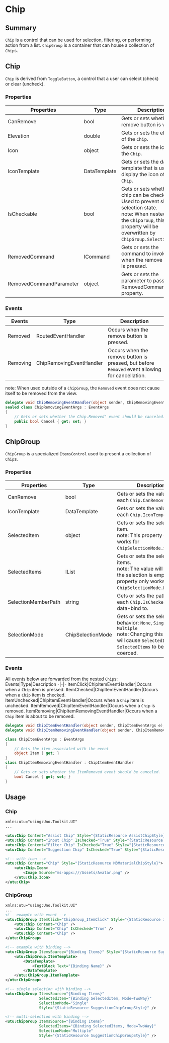# Chip

## Summary
`Chip` is a control that can be used for selection, filtering, or performing action from a list.
`ChipGroup` is a container that can house a collection of `Chip`s.

## Chip

`Chip` is derived from `ToggleButton`, a control that a user can select (check) or clear (uncheck).

### Properties
Properties|Type|Description
-|-|-
CanRemove|bool|Gets or sets whether the remove button is visible.
Elevation|double|Gets or sets the elevation of the `Chip`.
Icon|object|Gets or sets the icon of the `Chip`.
IconTemplate|DataTemplate|Gets or sets the data template that is used to display the icon of the `Chip`.
IsCheckable|bool|Gets or sets whether the chip can be checked. Used to prevent showing selection state.<br/>note: When nested under the `ChipGroup`, this property will be overwritten by `ChipGroup.SelectionMode`.
RemovedCommand|ICommand|Gets or sets the command to invoke when the remove button is pressed.
RemovedCommandParameter|object|Gets or sets the parameter to pass to the RemovedCommand property.

### Events
Events|Type|Description
-|-|-
Removed|RoutedEventHandler|Occurs when the remove button is pressed.
Removing|ChipRemovingEventHandler|Occurs when the remove button is pressed, but before `Removed` event allowing for cancellation.

note: When used outside of a `ChipGroup`, the `Removed` event does not cause itself to be removed from the view.

```cs
delegate void ChipRemovingEventHandler(object sender, ChipRemovingEventArgs e);
sealed class ChipRemovingEventArgs : EventArgs
{
    // Gets or sets whether the Chip.Removed" event should be canceled.
    public bool Cancel { get; set; }
}
```

## ChipGroup
`ChipGroup` is a specialized `ItemsControl` used to present a collection of `Chip`s.

### Properties
Properties|Type|Description
-|-|-
CanRemove|bool|Gets or sets the value of each `Chip.CanRemove`.
IconTemplate|DataTemplate|Gets or sets the value of each `Chip.IconTemplate`.
SelectedItem|object|Gets or sets the selected item. <br/> note: This property only works for `ChipSelectionMode.Single`.
SelectedItems|IList|Gets or sets the selected items. <br/> note: The value will be null if the selection is empty. This property only works for `ChipSelectionMode.Multiple`.
SelectionMemberPath|string|Gets or sets the path which each `Chip.IsChecked` is data-bind to.
SelectionMode|ChipSelectionMode|Gets or sets the selection behavior: `None`, `Single`, `Multiple` <br/> note: Changing this value will cause `SelectedItem` and `SelectedItems` to be re-coerced.

### Events
All events below are forwarded from the nested `Chip`s:
Events|Type|Description
-|-|-
ItemClick|ChipItemEventHandler|Occurs when a `Chip` item is pressed.
ItemChecked|ChipItemEventHandler|Occurs when a `Chip` item is checked.
ItemUnchecked|ChipItemEventHandler|Occurs when a `Chip` item is unchecked.
ItemRemoved|ChipItemEventHandler|Occurs when a `Chip` is removed.
ItemRemoving|ChipItemRemovingEventHandler|Occurs when a `Chip` item is about to be removed.


```cs
delegate void ChipItemEventHandler(object sender, ChipItemEventArgs e);
delegate void ChipItemRemovingEventHandler(object sender, ChipItemRemovingEventHandler e);

class ChipItemEventArgs : EventArgs
{
    // Gets the item associated with the event
    object Item { get; }
}
class ChipItemRemovingEventHandler : ChipItemEventHandler
{
    // Gets or sets whether the ItemRemoved event should be canceled.
    bool Cancel { get; set; }
}
```


## Usage

### Chip
```xml
xmlns:utu="using:Uno.Toolkit.UI"
...

<utu:Chip Content="Assist Chip" Style="{StaticResource AssistChipStyle}" />
<utu:Chip Content="Input Chip" IsChecked="True" Style="{StaticResource InputChipStyle}" />
<utu:Chip Content="Filter Chip" IsChecked="True" Style="{StaticResource FilterChipStyle}" />
<utu:Chip Content="Suggestion Chip" IsChecked="True" Style="{StaticResource SuggestionChipStyle}" />

<!-- with icon -->
<utu:Chip Content="Chip" Style="{StaticResource M3MaterialChipStyle}">
	<utu:Chip.Icon>
		<Image Source="ms-appx:///Assets/Avatar.png" />
	</utu:Chip.Icon>
</utu:Chip>
```

### ChipGroup
```xml
xmlns:utu="using:Uno.Toolkit.UI"
...
<!-- example with event -->
<utu:ChipGroup ItemClick="ChipGroup_ItemClick" Style="{StaticResource InputChipGroupStyle}">
    <utu:Chip Content="Chip" />
    <utu:Chip Content="Chip" IsChecked="True" />
    <utu:Chip Content="Chip" />
</utu:ChipGroup>

<!-- example with binding -->
<utu:ChipGroup ItemsSource="{Binding Items}" Style="{StaticResource SuggestionChipGroupStyle}">
    <utu:ChipGroup.ItemTemplate>
        <DataTemplate>
            <TextBlock Text="{Binding Name}" />
        </DataTemplate>
    </utu:ChipGroup.ItemTemplate>
</utu:ChipGroup>

<!-- single selection with binding -->
<utu:ChipGroup ItemsSource="{Binding Items}"
               SelectedItem="{Binding SelectedItem, Mode=TwoWay}"
               SelectionMode="Single"
               Style="{StaticResource SuggestionChipGroupStyle}" />

<!-- multi-selection with binding -->
<utu:ChipGroup ItemsSource="{Binding Items}"
               SelectedItems="{Binding SelectedItems, Mode=TwoWay}"
               SelectionMode="Multiple"
               Style="{StaticResource SuggestionChipGroupStyle}" />
```
